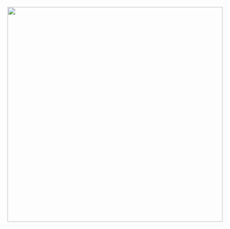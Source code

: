 <p align="center">
<img src="https://github.com/TheRealMamoot/around-the-world/blob/2d1d0835fa9702e25558a47168628238d6115e95/journey.gif" width="500" height="500" />
</p>
